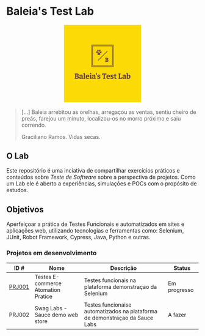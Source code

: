 # Baleia's Test Lab

<p align="center">
 <img src="logo.png?raw=true" alt="Baleia Test Lab Logo" width="40%" height="40%" />
</p>

> [...] Baleia arrebitou as orelhas, arregaçou as ventas, sentiu cheiro de preás, farejou um minuto, localizou-os no morro próximo e saiu correndo.
> 
> Graciliano Ramos. Vidas secas.

## O Lab

Este repositório é uma inciativa de compartilhar exercícios práticos e conteúdos sobre *Teste de Software* sobre a perspectiva de projetos. Como um Lab ele é aberto a experiências, simulações e POCs com o propósito de estudos. 

## Objetivos

Aperfeiçoar a prática de Testes Funcionais e automatizados em sites e aplicações web, utilizando tecnologias e ferramentas como: Selenium, JUnit, Robot Framework, Cypress, Java, Python e outras.



### Projetos em desenvolvimento


|ID #| Nome | Descrição | Status |
|-|-|-|-|
|[PRJ001](https://github.com/joaopaulomoreira/project-btl-prj001/blob/main/README.md)|Testes E-commerce Atomation Pratice|Testes funcionais na plataforma demonstraçao da Selenium|Em progresso|
|PRJ002|Swag Labs - Sauce demo web store |Testes funcionaise automatizados na plataforma de demonstraçao da Sauce Labs|A fazer|




